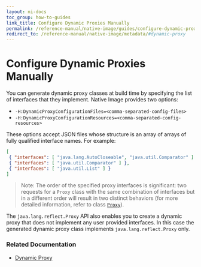 ```yaml
---
layout: ni-docs
toc_group: how-to-guides
link_title: Configure Dynamic Proxies Manually
permalink: /reference-manual/native-image/guides/configure-dynamic-proxies/
redirect_to: /reference-manual/native-image/metadata/#dynamic-proxy
---
```


# Configure Dynamic Proxies Manually

You can generate dynamic proxy classes at build time by specifying the list of interfaces that they implement.
Native Image provides two options: 
- `-H:DynamicProxyConfigurationFiles=<comma-separated-config-files>`
- `-H:DynamicProxyConfigurationResources=<comma-separated-config-resources>`

These options accept JSON files whose structure is an array of arrays of fully qualified interface names. For example:

```json
[
 { "interfaces": [ "java.lang.AutoCloseable", "java.util.Comparator" ] },
 { "interfaces": [ "java.util.Comparator" ] },
 { "interfaces": [ "java.util.List" ] }
]
```
> Note: The order of the specified proxy interfaces is significant: two requests for a `Proxy` class with the same combination of interfaces but in a different order will result in two distinct behaviors (for more detailed information, refer to class [`Proxy`](https://docs.oracle.com/en/java/javase/22/docs/api/java.base/java/lang/reflect/Proxy.html)).

The `java.lang.reflect.Proxy` API also enables you to create a dynamic proxy that does not implement any user provided interfaces.
In this case the generated dynamic proxy class implements `java.lang.reflect.Proxy` only.

### Related Documentation

* [Dynamic Proxy](../DynamicProxy.md)